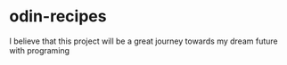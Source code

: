 # odin-recipes

I believe that this project will be a great journey
towards my dream future with programing